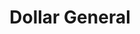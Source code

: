 ---
title: "Dollar General"
url: /kankakee/dollar-general-west-station-street/
shop: variety store
---
